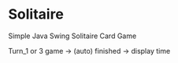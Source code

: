 # Solitaire
Simple Java Swing Solitaire Card Game

Turn_1 or 3 game -> (auto) finished -> display  time